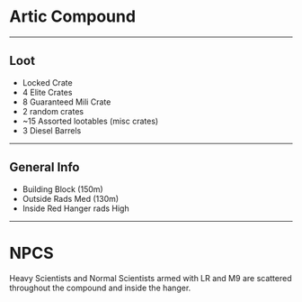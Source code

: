 # Artic Compound 

<hr>

## Loot

- Locked Crate
- 4 Elite Crates
- 8 Guaranteed Mili Crate
- 2 random crates
- ~15 Assorted lootables (misc crates)
- 3 Diesel Barrels

<hr>

## General Info

- Building Block (150m)
- Outside Rads Med (130m)
- Inside Red Hanger rads High

<hr>

# NPCS

Heavy Scientists and Normal Scientists armed with LR and M9 are scattered throughout the compound and inside the hanger.
